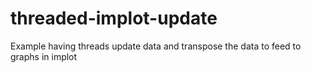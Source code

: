 # threaded-implot-update

Example having threads update data and transpose the data to feed to graphs in implot
